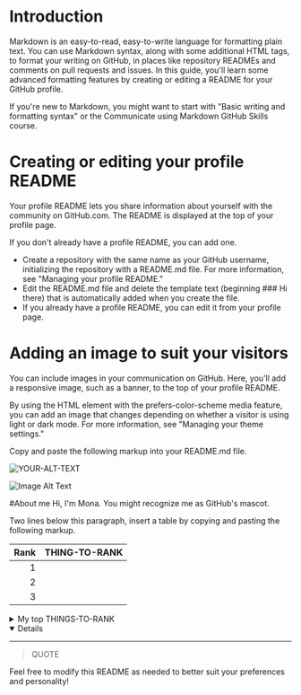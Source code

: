 # Introduction

Markdown is an easy-to-read, easy-to-write language for formatting plain text. You can use Markdown syntax, along with some additional HTML tags, to format your writing on GitHub, in places like repository READMEs and comments on pull requests and issues. In this guide, you'll learn some advanced formatting features by creating or editing a README for your GitHub profile.

If you're new to Markdown, you might want to start with "Basic writing and formatting syntax" or the Communicate using Markdown GitHub Skills course.

# Creating or editing your profile README

Your profile README lets you share information about yourself with the community on GitHub.com. The README is displayed at the top of your profile page.

If you don't already have a profile README, you can add one.

- Create a repository with the same name as your GitHub username, initializing the repository with a README.md file. For more information, see "Managing your profile README."
- Edit the README.md file and delete the template text (beginning ### Hi there) that is automatically added when you create the file.
- If you already have a profile README, you can edit it from your profile page.

# Adding an image to suit your visitors

You can include images in your communication on GitHub. Here, you'll add a responsive image, such as a banner, to the top of your profile README.

By using the HTML <picture> element with the prefers-color-scheme media feature, you can add an image that changes depending on whether a visitor is using light or dark mode. For more information, see "Managing your theme settings."

Copy and paste the following markup into your README.md file.

<picture>
 <source media="(prefers-color-scheme: dark)" srcset="YOUR-DARKMODE-IMAGE">
 <source media="(prefers-color-scheme: light)" srcset="YOUR-LIGHTMODE-IMAGE">
 <img alt="YOUR-ALT-TEXT" src="YOUR-DEFAULT-IMAGE">
</picture>

![Image Alt Text](bac.jepg)

#About me
Hi, I'm Mona. You might recognize me as GitHub's mascot.

Two lines below this paragraph, insert a table by copying and pasting the following markup.


| Rank | THING-TO-RANK |
|-----:|---------------|
|     1|               |
|     2|               |
|     3|               |


<details>
<summary>My top THINGS-TO-RANK</summary>

YOUR TABLE

</details>

<details open>


---
> QUOTE

Feel free to modify this README as needed to better suit your preferences and personality!

